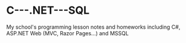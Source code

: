 # C---.NET---SQL
My school's programming lesson notes and homeworks including C#, ASP.NET Web (MVC, Razor Pages...) and MSSQL
